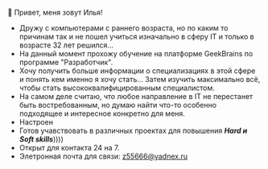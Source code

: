 👋 Привет, меня зовут Илья!  
* Дружу с компьютерами с раннего возраста, но по каким то причинам так и не пошел учиться изначально в сферу IT и только в возрасте 32 лет решился...  
* На данный момент прохожу обучение на платформе GeekBrains по программе "Разработчик".  
* Хочу получить больше информации о специализациях в этой сфере и понять кем именно я хочу стать... Затем изучить максимально всё, чтобы стать высококвалифицированным специалистом.
* На самом деле считаю, что любое направление в IT не перестанет быть востребованным, но думаю найти что-то особенно подходящее и интересное конкретно для меня.
* Настроен 
* Готов учавствовать в различных проектах для повышения ***Hard и Soft skills***))))
* Открыт для контакта 24 на 7.  
* Элетронная почта для связи: z55666@yadnex.ru

